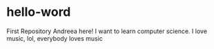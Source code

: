 # hello-word
First Repository
Andreea here! I want to learn computer science. 
I love music, lol, everybody loves music

